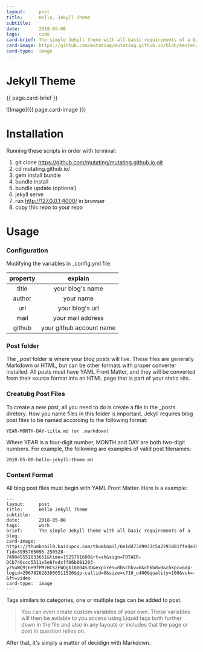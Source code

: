 ```yaml
---
layout:     post
title:      Hello, Jekyll Theme
subtitle:   
date:       2018-05-08
tags:       code
card-brief: The simple Jekyll theme with all basic requirements of a GitHub Pages.
card-image: https://github.com/mutating/mutating.github.io/blob/master/resources/2018/05/2018-05-08-hello-jekyll/github-jekyll.jpeg?raw=true
card-type:  image
---
```


Jekyll Theme
==============
{{ page.card-brief }}

![Image]({{ page.card-image }})

Installation
==============
Running these scripts in order with terminal:

1. git clone https://github.com/mutating/mutating.github.io.git
2. cd mutating.github.io/
3. gem install bundle
4. bundle install
5. bundle update (optional)
6. jekyll serve
7. run http://127.0.0.1:4000/ in browser
8. copy this repo to your repo

Usage
==============
### Configuration
Modifying the variables in _config.yml file.

|property|explain|
|:------:|:----------------------:|
|title   |your blog's name        |
|author  |your name               |
|url     |your blog's url         |
|mail    |your mail address       |
|github  |your github account name|

### Post folder
The *_post* folder is where your blog posts will live. These files are generally Markdown or HTML, but can be other formats with proper converter installed. All posts must have YAML Front Matter, and they will be converted from their source format into an HTML page that is part of your static sits.

### Creatubg Post Files
To create a new post, all you need to do is create a file in the _posts diretory. How you name files in this folder is important. Jekyll requires blog post files to be named according to the following format:

```
YEAR-MONTH-DAY-title.md (or .markdown)
```

Where YEAR is a four-digit number, MONTH and DAY are both two-digit numbers. For example, the following are examples of valid post filenames:

```
2018-05-08-hello-jekyll-theme.md
```

### Content Format
All blog post files must begin with YAML Front Matter. Here is a example:

```
---
layout:     post
title:      Hello Jekyll Theme
subtitle:   
date:       2018-05-08
tags:       work
brief:      The simple Jekyll theme with all basic requirements of a blog.
card-image: https://thumbnail0.baidupcs.com/thumbnail/6e1dd73d9933c5a2291801ffede395c5?fid=3995765095-250528-749845551833651&time=1525791600&rt=sh&sign=FDTAER-DCb740ccc5511e5e8fedcff06b081203-yzSuWQ9j6H9fPMzBC%2FWQgb18X04%3D&expires=8h&chkv=0&chkbd=0&chkpc=&dp-logid=2967826263800511526&dp-callid=0&size=c710_u400&quality=100&vuk=-&ft=video
card-type:  image
---
```

Tags similars to categories, one or multiple tags can be added to post.

> You can even create custom variables of your own. These variables will then be avilable to you access using Liquid tags both further down in the file and also in any layouts or includes that the page or post in question relies on.

After that, it's simply a matter of decidign with Markdown.